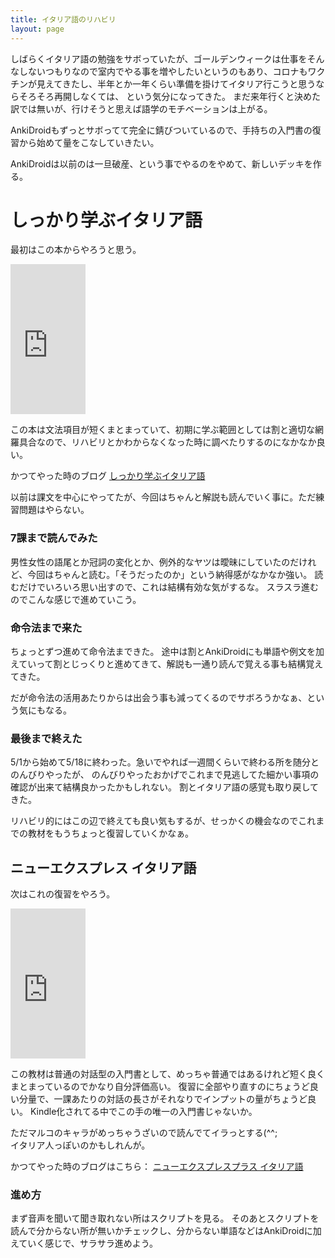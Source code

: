```yaml
---
title: イタリア語のリハビリ
layout: page
---
```

しばらくイタリア語の勉強をサボっていたが、ゴールデンウィークは仕事をそんなしないつもりなので室内でやる事を増やしたいというのもあり、コロナもワクチンが見えてきたし、半年とか一年くらい準備を掛けてイタリア行こうと思うならそろそろ再開しなくては、
という気分になってきた。
まだ来年行くと決めた訳では無いが、行けそうと思えば語学のモチベーションは上がる。

AnkiDroidもずっとサボってて完全に錆びついているので、手持ちの入門書の復習から始めて量をこなしていきたい。

AnkiDroidは以前のは一旦破産、という事でやるのをやめて、新しいデッキを作る。

# しっかり学ぶイタリア語

最初はこの本からやろうと思う。

<iframe style="width:120px;height:240px;" marginwidth="0" marginheight="0" scrolling="no" frameborder="0" src="https://rcm-fe.amazon-adsystem.com/e/cm?ref=qf_sp_asin_til&t=karino203-22&m=amazon&o=9&p=8&l=as1&IS1=1&detail=1&asins=493907644X&bc1=ffffff&lt1=_top&fc1=333333&lc1=0066c0&bg1=ffffff&f=ifr"> </iframe>

この本は文法項目が短くまとまっていて、初期に学ぶ範囲としては割と適切な網羅具合なので、リハビリとかわからなくなった時に調べたりするのになかなか良い。

かつてやった時のブログ [しっかり学ぶイタリア語](https://karino2.github.io/2019/03/21/231230.html)

以前は課文を中心にやってたが、今回はちゃんと解説も読んでいく事に。ただ練習問題はやらない。

### 7課まで読んでみた

男性女性の語尾とか冠詞の変化とか、例外的なヤツは曖昧にしていたのだけれど、今回はちゃんと読む。「そうだったのか」という納得感がなかなか強い。
読むだけでいろいろ思い出すので、これは結構有効な気がするな。
スラスラ進むのでこんな感じで進めていこう。

### 命令法まで来た

ちょっとずつ進めて命令法まできた。
途中は割とAnkiDroidにも単語や例文を加えていって割とじっくりと進めてきて、解説も一通り読んで覚える事も結構覚えてきた。

だが命令法の活用あたりからは出会う事も減ってくるのでサボろうかなぁ、という気にもなる。

### 最後まで終えた

5/1から始めて5/18に終わった。急いでやれば一週間くらいで終わる所を随分とのんびりやったが、
のんびりやったおかげでこれまで見逃してた細かい事項の確認が出来て結構良かったかもしれない。
割とイタリア語の感覚も取り戻してきた。

リハビリ的にはこの辺で終えても良い気もするが、せっかくの機会なのでこれまでの教材をもうちょっと復習していくかなぁ。

## ニューエクスプレス イタリア語

次はこれの復習をやろう。

<iframe style="width:120px;height:240px;" marginwidth="0" marginheight="0" scrolling="no" frameborder="0" src="https://rcm-fe.amazon-adsystem.com/e/cm?ref=qf_sp_asin_til&t=karino203-22&m=amazon&o=9&p=8&l=as1&IS1=1&detail=1&asins=4560088268&bc1=ffffff&lt1=_top&fc1=333333&lc1=0066c0&bg1=ffffff&f=ifr"> </iframe>

この教材は普通の対話型の入門書として、めっちゃ普通ではあるけれど短く良くまとまっているのでかなり自分評価高い。
復習に全部やり直すのにちょうど良い分量で、一課あたりの対話の長さがそれなりでインプットの量がちょうど良い。
Kindle化されてる中でこの手の唯一の入門書じゃないか。

ただマルコのキャラがめっちゃうざいので読んでてイラっとする(^^;  
イタリア人っぽいのかもしれんが。

かつてやった時のブログはこちら： [ニューエクスプレスプラス イタリア語](https://karino2.github.io/2020/07/08/newexpress_italy.html)

### 進め方

まず音声を聞いて聞き取れない所はスクリプトを見る。
そのあとスクリプトを読んで分からない所が無いかチェックし、分からない単語などはAnkiDroidに加えていく感じで、サラサラ進めよう。
